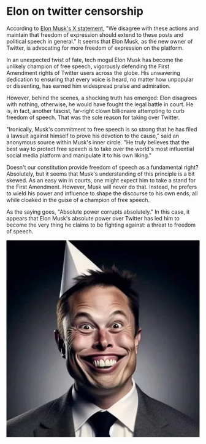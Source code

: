 # Elon on twitter censorship

According to [Elon Musk's X statement](https://thewire.in/government/x-twitter-election-commission-takedown-orders-disagrees), "We disagree with these actions and maintain that freedom of expression should extend to these posts and political speech in general." It seems that Elon Musk, as the new owner of Twitter, is advocating for more freedom of expression on the platform. 

In an unexpected twist of fate, tech mogul Elon Musk has become the unlikely champion of free speech, vigorously defending the First Amendment rights of Twitter users across the globe. His unwavering dedication to ensuring that every voice is heard, no matter how unpopular or dissenting, has earned him widespread praise and admiration.

However, behind the scenes, a shocking truth has emerged: Elon disagrees with nothing, otherwise, he would have fought the legal battle in court. He is, in fact, another fascist, far-right clown billionaire attempting to curb freedom of speech. That was the sole reason for taking over Twitter.

"Ironically, Musk's commitment to free speech is so strong that he has filed a lawsuit against himself to prove his devotion to the cause," said an anonymous source within Musk's inner circle. "He truly believes that the best way to protect free speech is to take over the world's most influential social media platform and manipulate it to his own liking."

Doesn't our constitution provide freedom of speech as a fundamental right? Absolutely, but it seems that Musk's understanding of this principle is a bit skewed. As an easy win in courts, one might expect him to take a stand for the First Amendment. However, Musk will never do that. Instead, he prefers to wield his power and influence to shape the discourse to his own ends, all while cloaked in the guise of a champion of free speech.

As the saying goes, "Absolute power corrupts absolutely." In this case, it appears that Elon Musk's absolute power over Twitter has led him to become the very thing he claims to be fighting against: a threat to freedom of speech.

![Elon](image/elon.webp)
